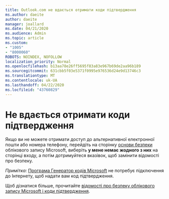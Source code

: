 ```yaml
---
title: Outlook.com не вдається отримати коди підтвердження
ms.author: daeite
author: daeite
manager: joallard
ms.date: 04/21/2020
ms.audience: Admin
ms.topic: article
ms.custom:
- "1005"
- "8000060"
ROBOTS: NOINDEX, NOFOLLOW
localization_priority: Normal
ms.openlocfilehash: b13aa78e26ff5695f83a83e967b69de2aa96b189
ms.sourcegitcommit: 631cbb5f03e5371f0995e976536d24e9d13746c3
ms.translationtype: MT
ms.contentlocale: uk-UA
ms.lasthandoff: 04/22/2020
ms.locfileid: "43760829"
---
```

# <a name="cant-get-verification-codes"></a>Не вдається отримати коди підтвердження

Якщо ви не можете отримати доступ до альтернативної електронної пошти або номера телефону, перейдіть на сторінку [основи безпеки](https://account.microsoft.com/security) облікового запису Microsoft, виберіть **у мене немає жодного з них** на сторінці входу, а потім дотримуйтеся вказівок, щоб замінити відомості про безпеку.

*Примітка:* [Програма Генератор кодів Microsoft](https://go.microsoft.com/fwlink/?linkid=2016117) не потребує підключення до Інтернету, щоб надати вам код підтвердження.

Щоб дізнатися більше, прочитайте [відомості про безпеку облікового запису Microsoft і коди підтвердження](https://support.microsoft.com/help/12428/).